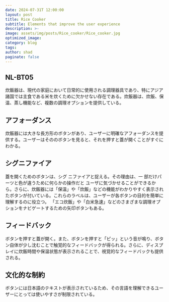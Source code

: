 ```yaml
---
date: 2024-07-31T 12:00:00
layout: post
title: Rice Cooker
subtitle: Elements that improve the user experience
description: >-
image: assets/img/posts/Rice_cooker/Rice_cooker.jpg
optimized_image: 
category: blog
tags: 
author: shad
paginate: false
---
```


## NL-BT05

炊飯器は、現代の家庭において日常的に使用される調理器具であり、特にアジア諸国では主食である米を炊くために欠かせない存在である。炊飯器は、炊飯、保温、蒸し機能など、複数の調理オプションを提供している。

## アフォーダンス

炊飯器には大きな長方形のボタンがあり、ユーザーに明確なアフォーダンスを提供する。ユーザーはそののボタンを見ると、それを押すと蓋が開くことがすぐにわかる。

## シグニファイア

蓋を開くためのボタンは、シグ ニファイアと捉える。その理由は、一 部だけパーツと色が違うために何らかの操作だと ユーザに気づかせることができるから。さらに、炊飯器には「保温」や「炊飯」などの機能がわかりやすく表示されたボタンが付いている。これらのラベルは、ユーザーが各ボタンの目的を簡単に理解するのに役立つ。 「エコ炊飯」や「白米急速」などのさまざまな調理オプションをナビゲートするための矢印ボタンもある。

## フィードバック

ボタンを押すと蓋が開く。また、ボタンを押すと「ピッ」という音が鳴り、ボタン自体が少し沈むことで触覚的なフィードバックが得られる。さらに、ディスプレイに炊飯時間や保温状態が表示されることで、視覚的なフィードバックも提供される。

## 文化的な制約

ボタンには日本語のテキストが表示されているため、その言語を理解できるユーザーにとっては使いやすさが制限されている。